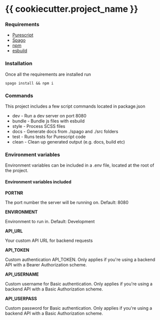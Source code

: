 {{ cookiecutter.project_name }}
===

### Requirements

* [Purescript](https://github.com/purescript/purescript)
* [Spago](https://github.com/spacchetti/spago)
* [npm](https://www.npmjs.com/)
* [esbuild](https://esbuild.github.io/) 

### Installation

Once all the requirements are installed run

    spago install && npm i

### Commands

This project includes a few script commands located in package.json

* dev     - Run a dev server on port 8080
* bundle  - Bundle js files with esbuild
* style   - Process SCSS files
* docs    - Generate docs from ./spago and ./src folders
* test    - Runs tests for Purescript code
* clean   - Clean up generated output (e.g. docs, build etc)

### Environment variables

Environment variables can be included in a .env file, located
at the root of the project.


#### Environment variables included

**PORTNR**

The port number the server will be running on.  Default: 8080

**ENVIRONMENT**

Environment to run in. Default: Development

**API_URL**

Your custom API URL for backend requests

**API_TOKEN**

Custom authentication API_TOKEN. Only applies if you're using a backend API with a Bearer Authorization scheme.

**API_USERNAME**

Custom username for Basic authentication. Only applies if you're using a backend API with a Basic Authorization scheme.

**API_USERPASS**

Custom password for Basic authentication. Only applies if you're using a backend API with a Basic Authorization scheme.
